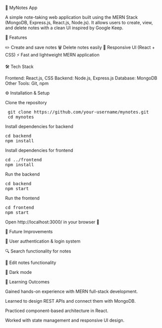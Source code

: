 📒 MyNotes App

A simple note-taking web application built using the MERN Stack (MongoDB, Express.js, React.js, Node.js).
It allows users to create, view, and delete notes with a clean UI inspired by Google Keep.

🚀 Features

✏️ Create and save notes
🗑️ Delete notes easily
🎨 Responsive UI (React + CSS)
⚡ Fast and lightweight MERN application

🛠️ Tech Stack

Frontend: React.js, CSS
Backend: Node.js, Express.js
Database: MongoDB
Other Tools: Git, npm

⚙️ Installation & Setup

Clone the repository

<pre> git clone https://github.com/your-username/mynotes.git
 cd mynotes  </pre>

Install dependencies for backend

<pre>cd backend
npm install</pre>

Install dependencies for frontend

<pre>cd ../frontend
npm install</pre>

Run the backend

<pre>cd backend
npm start</pre>

Run the frontend

<pre>cd frontend
npm start</pre>

Open http://localhost:3000/ in your browser 🚀


🔮 Future Improvements

🔐 User authentication & login system

🔍 Search functionality for notes

📝 Edit notes functionality

🌙 Dark mode


🎯 Learning Outcomes

Gained hands-on experience with MERN full-stack development.

Learned to design REST APIs and connect them with MongoDB.

Practiced component-based architecture in React.

Worked with state management and responsive UI design.
